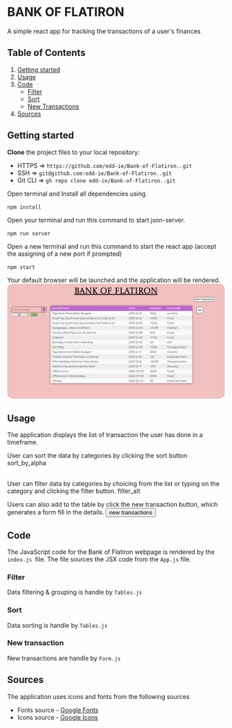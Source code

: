 # BANK OF FLATIRON

A simple react app for tracking the transactions of a user's finances

## Table of Contents

1. [Getting started](#Getting-started)
2. [Usage](#Usage)
3. [Code](#Code)
   - [Filter](#filter)
   - [Sort](#sort)
   - [New Transactions](#newT)
4. [Sources](#Sources)

## <a id="Getting-started">Getting started</a>

**Clone** the project files to your local repository:

- HTTPS => `https://github.com/edd-ie/Bank-of-Flatiron..git`
- SSH => `git@github.com:edd-ie/Bank-of-Flatiron..git`
- Git CLI => `gh repo clone edd-ie/Bank-of-Flatiron..git`

Open terminal and Install all dependencies using.

```
npm install
```

Open your terminal and run this command to start json-server.

```
npm run server
```

Open a new terminal and run this command to start the react app (accept the assigning of a new port if prompted)

```
npm start
```

Your default browser will be launched and the application will be rendered.
<img src="./public/Screenshot.png" 
alt="App screenshot"
style="border-radius:12px;"/>

## <a id="Usage">Usage</a>

The application displays the list of transaction the user has done in a timeframe.

<link rel="stylesheet"
    href="https://fonts.googleapis.com/css2?family=Material+Symbols+Outlined:opsz,wght,FILL,GRAD@48,400,0,0" />
User can sort the data by categories by clicking the sort button
<span class="material-symbols-outlined">
    sort_by_alpha
</span>
<br></br>

User can filter data by categories by choicing from the list or typing on the category and clicking the filter button.
<span class="material-symbols-outlined">
filter_alt
</span>

Users can also add to the table by click the new transaction button, which generates a form fill in the details.
<button>new transactions</button>

## <a id="Code">Code</a>

The JavaScript code for the Bank of Flatiron webpage is rendered by the ```index.js ```file. 
The file sources the JSX code from the ```App.js``` file.

### <a id="filter">Filter</a>

Data filtering & grouping is handle by `Tables.js`

### <a id="sort">Sort</a>

Data sorting is handle by `Tables.js`

### <a id="newT">New transaction</a>

New transactions are handle by `Form.js`

## <a id="Sources">Sources</a>

The application uses icons and fonts from the following sources

- Fonts source - [Google Fonts](https://fonts.googleapis.com/css2?family=Poppins:wght@300;400;500;600;700&display=swap)
- Icons source - [Google Icons](https://fonts.googleapis.com/css2?family=Material+Symbols+Outlined:opsz,wght,FILL,GRAD@48,400,1,0)
